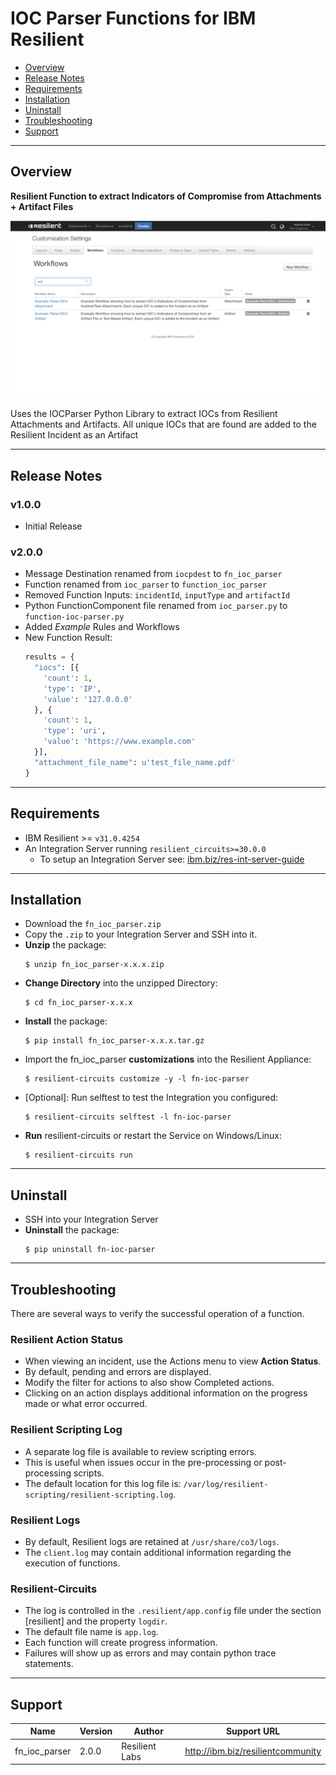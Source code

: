 # IOC Parser Functions for IBM Resilient

- [Overview](#overview)
- [Release Notes](#release-notes)
- [Requirements](#requirements)
- [Installation](#installation)
- [Uninstall](#uninstall)
- [Troubleshooting](#troubleshooting)
- [Support](#support)

---
## Overview
<!--
  Provide a high-level description of the function itself and its remote software or application.
  The text below is parsed from the "description" and "long_description" attributes in the setup.py file
-->
**Resilient Function to extract Indicators of Compromise from Attachments + Artifact Files**

 ![screenshot: main](./doc/screenshots/main.png)

Uses the IOCParser Python Library to extract IOCs from Resilient Attachments and Artifacts. All unique IOCs that are found are added to the Resilient Incident as an Artifact

---

## Release Notes

### v1.0.0
* Initial Release

### v2.0.0
* Message Destination renamed from `iocpdest` to `fn_ioc_parser`
* Function renamed from `ioc_parser` to `function_ioc_parser`
* Removed Function Inputs: `incidentId`, `inputType` and `artifactId`
* Python FunctionComponent file renamed from `ioc_parser.py` to `function-ioc-parser.py`
* Added *Example* Rules and Workflows
* New Function Result:
  ```python
  results = {
    "iocs": [{
      'count': 1,
      'type': 'IP',
      'value': '127.0.0.0'
    }, {
      'count': 1,
      'type': 'uri',
      'value': 'https://www.example.com'
    }],
    "attachment_file_name": u'test_file_name.pdf'
  }
  ```

---

## Requirements
<!--
  List any Requirements 
-->
* IBM Resilient >= `v31.0.4254`
* An Integration Server running `resilient_circuits>=30.0.0`
  * To setup an Integration Server see: [ibm.biz/res-int-server-guide](https://ibm.biz/res-int-server-guide)

---
## Installation
* Download the `fn_ioc_parser.zip`
* Copy the `.zip` to your Integration Server and SSH into it.
* **Unzip** the package:
  ```
  $ unzip fn_ioc_parser-x.x.x.zip
  ```
* **Change Directory** into the unzipped Directory:
  ```
  $ cd fn_ioc_parser-x.x.x
  ```
* **Install** the package:
  ```
  $ pip install fn_ioc_parser-x.x.x.tar.gz
  ```
* Import the fn_ioc_parser **customizations** into the Resilient Appliance:
  ```
  $ resilient-circuits customize -y -l fn-ioc-parser
  ```
* [Optional]: Run selftest to test the Integration you configured:
  ```
  $ resilient-circuits selftest -l fn-ioc-parser
  ```
* **Run** resilient-circuits or restart the Service on Windows/Linux:
  ```
  $ resilient-circuits run
  ```


---
## Uninstall
* SSH into your Integration Server
* **Uninstall** the package:
  ```
  $ pip uninstall fn-ioc-parser
  ```

---
## Troubleshooting
There are several ways to verify the successful operation of a function.

### Resilient Action Status
* When viewing an incident, use the Actions menu to view **Action Status**.
* By default, pending and errors are displayed.
* Modify the filter for actions to also show Completed actions.
* Clicking on an action displays additional information on the progress made or what error occurred.

### Resilient Scripting Log
* A separate log file is available to review scripting errors.
* This is useful when issues occur in the pre-processing or post-processing scripts.
* The default location for this log file is: `/var/log/resilient-scripting/resilient-scripting.log`.

### Resilient Logs
* By default, Resilient logs are retained at `/usr/share/co3/logs`.
* The `client.log` may contain additional information regarding the execution of functions.

### Resilient-Circuits
* The log is controlled in the `.resilient/app.config` file under the section [resilient] and the property `logdir`.
* The default file name is `app.log`.
* Each function will create progress information.
* Failures will show up as errors and may contain python trace statements.
---

## Support
| Name | Version | Author | Support URL |
| ---- | ------- | ------ | ----------- |
| fn_ioc_parser | 2.0.0 | Resilient Labs | http://ibm.biz/resilientcommunity |
